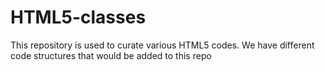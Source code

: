 # HTML5-classes
This repository is used to curate various HTML5 codes.
We have different code structures that would be added to this repo
